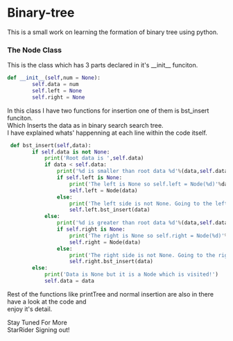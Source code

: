 # Binary-tree
This is a small work on learning the formation of binary tree using python.

<h3>The Node Class</h3>
<p>This is the class which has 3 parts declared in it's __init__ funciton.</p>

```python
def __init__(self,num = None):
        self.data = num
        self.left = None
        self.right = None
```        
    
<p>In this class I have two functions for insertion one of them is bst_insert funciton.<br>Which Inserts the 
data as in binary search search tree.<br> I have explained whats' happenning at each line within the code itself.</p>

```python
 def bst_insert(self,data):
        if self.data is not None:
            print('Root data is ',self.data)
            if data < self.data:
                print('%d is smaller than root data %d'%(data,self.data))
                if self.left is None:
                    print('The left is None so self.left = Node(%d)'%data)
                    self.left = Node(data)
                else:
                    print('The left side is not None. Going to the left Node')
                    self.left.bst_insert(data)
            else:
                print('%d is greater than root data %d'%(data,self.data))
                if self.right is None:
                    print('The right is None so self.right = Node(%d)'%data)
                    self.right = Node(data)
                else:
                    print('The right side is not None. Going to the right Node')
                    self.right.bst_insert(data)
        else:
            print('Data is None but it is a Node which is visited!')
            self.data = data
```
<p> Rest of the functions like printTree and normal insertion are also in there have a look at the code and <br> enjoy it's detail.</p>
<p>Stay Tuned For More<br>StarRider Signing out!</p>
